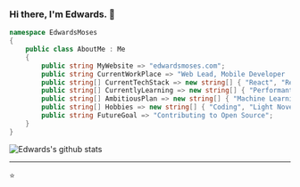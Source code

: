 ### Hi there, I'm Edwards. 👋

<!--
**edwardsmoses/edwardsmoses** is a ✨ _special_ ✨ repository because its `README.md` (this file) appears on your GitHub profile.

Here are some ideas to get you started:

- 🔭 I’m currently working on ...
- 🌱 I’m currently learning ...
- 👯 I’m looking to collaborate on ...
- 🤔 I’m looking for help with ...
- 💬 Ask me about ...
- 📫 How to reach me: ...
- 😄 Pronouns: ...
- ⚡ Fun fact: ...
-->

``` C#
namespace EdwardsMoses
{
    public class AboutMe : Me
    {
        public string MyWebsite => "edwardsmoses.com";
        public string CurrentWorkPlace => "Web Lead, Mobile Developer | TroutHouseTech";
        public string[] CurrentTechStack => new string[] { "React", "ReactNative", "NextJS", "Rust", "C#", ".NET Core", "Azure", "Firebase", "Google Cloud Functions", "AWS  Amplify", "Ionic", "GraphQL", "EVA UI" };
        public string[] CurrentlyLearning => new string[] { "Performant React" };
        public string[] AmbitiousPlan => new string[] { "Machine Learning" };
        public string[] Hobbies => new string[] { "Coding", "Light Novels" };
        public string FutureGoal => "Contributing to Open Source";
    }
}

```

![Edwards's github stats](https://github-readme-stats.vercel.app/api?username=edwardsmoses&count_private=true)

---
⭐️ 
